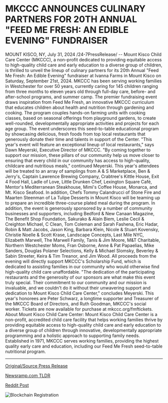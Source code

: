 # MKCCC ANNOUNCES CULINARY PARTNERS FOR 20TH ANNUAL "FEED ME FRESH: AN EDIBLE EVENING" FUNDRAISER

MOUNT KISCO, NY, July 31, 2024 /24-7PressRelease/ -- Mount Kisco Child Care Center (MKCCC), a non-profit dedicated to providing equitable access to high-quality child care and early education to a diverse group of children, is thrilled to unveil the lineup of culinary partners for its 20th Annual "Feed Me Fresh: An Edible Evening" fundraiser at Ivanna Farms in Mount Kisco on Saturday, September 21st, 2024.  MKCCC has been serving working families in Westchester for over 50 years, currently caring for 145 children ranging from three months to eleven years old through full-day care, before- and after-school programs, and summer camp. The premier fundraising event draws inspiration from Feed Me Fresh, an innovative MKCCC curriculum that educates children about health and nutrition through gardening and cooking. The program couples hands-on farming units with cooking classes, based on seasonal offerings from playground gardens, to create well-rounded, developmentally appropriate activities and projects for each age group.  The event underscores this seed-to-table educational program by showcasing delicious, fresh foods from top local restaurants that generously donate their time and talents in support of the Center. "This year's event will feature an exceptional lineup of local restaurants," says Dawn Meyerski, Executive Director of MKCCC. "By coming together to support our mission, these pillars of our community help us move closer to ensuring that every child in our community has access to high-quality, childcare and nutritious meals," continued Meyerski.   This year's attendees will be treated to an array of samplings from A & S Marketplace, Ben & Jerry's, Captain Lawrence Brewing Company, Crabtree's Kittle House, Exit 4 Food Hall, Ladle of Love, Little Drunken Chef, Lexington Square Café, Mentor's Mediterranean Steakhouse, Mimi's Coffee House, Monarca, and Mt. Kisco Seafood. In addition, Chefs Tommy Calandrucci of Stone Fire and Maarten Steenman of La Tulipe Desserts in Mount Kisco will be teaming up to prepare an incredible three-course plated meal during the program.   In addition, the event is generously sponsored by a number of community businesses and supporters, including Bedford & New Canaan Magazine, The Benefit Shop Foundation, Sakurako & Alain Biem, Leslie Cecil & Creighton Michael, C Clean, Tom Coleman and Sarah Fashena, Eric Hadar, Robin & Matt Jacobs, Jason King, Barbara Klein, Nicole & Stuart Kovensky, Christie Noelle & Scott Krase, Landscape Concepts, Last Mile NYC, Elizabeth Marwell, The Marwell Family, Tanis & Jim Moore, M&T Charitable, Northern Westchester Moms, Fran Osborne, Anne & Pat Papaelias, Mike Sanders, Douglas Polaner Selections, Kelly & Michael Slomsky, Beverley & Sabin Streeter, Keira & Tim Treanor, and Jim Wood. All proceeds from the evening will directly support MKCCC's Scholarship Fund, which is dedicated to assisting families in our community who would otherwise find high-quality child care unaffordable.  "The dedication of the participating restaurants and the generosity of our sponsors are what make this event truly special. Their commitment to our community and our mission is invaluable, and we couldn't do it without their unwavering support and dedication to Mount Kisco Child Care Center," concludes Meyerski.  This year's honorees are Peter Schwarz, a longtime supporter and Treasurer of the MKCCC Board of Directors, and Ruth Goodman, MKCCC's social worker.   Tickets are now available for purchase at mkccc.org/fmftickets.  About Mount Kisco Child Care Center: Mount Kisco Child Care Center is a non-profit, accredited child care facility that helps working families thrive by providing equitable access to high-quality child care and early education to a diverse group of children through innovative, developmentally appropriate programming and a holistic approach to supporting family needs. Established in 1971, MKCCC serves working families, providing the highest quality early care and education, including our Feed Me Fresh seed-to-table nutritional program. 

---

[Original/Source Press Release](https://www.24-7pressrelease.com/press-release/512964/mkccc-announces-culinary-partners-for-20th-annual-feed-me-fresh-an-edible-evening-fundraiser)
                    

[Newsramp.com TLDR](None) 



[Reddit Post](https://www.reddit.com/r/newsramp/comments/1eggxtb/mount_kisco_child_care_center_unveils_culinary/) 



![Blockchain Registration](https://cdn.newsramp.app/24-7PressRelease/qrcode/247/31/takePVOs.webp)